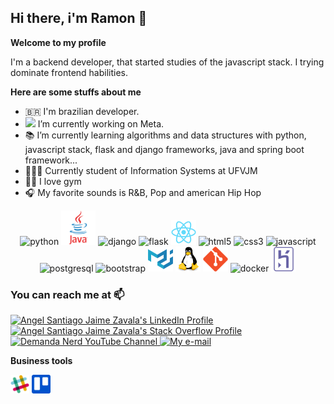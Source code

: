 ## Hi there, i'm Ramon 👋

**Welcome to my profile**

I'm a backend developer, that started studies of the javascript stack. I trying dominate frontend habilities.

**Here are some stuffs about me**
 
- 🇧🇷 I'm brazilian developer.
- <img src="https://media.giphy.com/media/WUlplcMpOCEmTGBtBW/giphy.gif" width="30"> I’m currently working on Meta.
- 📚 I’m currently learning algorithms and data structures with python, javascript stack, flask and django frameworks, java and spring boot framework...
- 👨🏻‍🎓 Currently student of Information Systems at UFVJM
- 🏋️‍♂️ I love gym
- 🎧 My favorite sounds is R&B, Pop and american Hip Hop

<p align="center">
  <img src="https://devicons.github.io/devicon/devicon.git/icons/python/python-original.svg" alt="python" width="40" height="40"/>
  <img src="https://github.com/devicons/devicon/blob/master/icons/java/java-original-wordmark.svg" alt="java" width="55" height="55"/>
  <img src="https://devicons.github.io/devicon/devicon.git/icons/django/django-original.svg" alt="django" width="40" height="40"/>
  <img src="https://www.vectorlogo.zone/logos/pocoo_flask/pocoo_flask-icon.svg" alt="flask" width="40" height="40"/>
  <img src="https://github.com/devicons/devicon/blob/master/icons/react/react-original.svg" alt="react" width="40" height="40"/>
  <img src="https://devicons.github.io/devicon/devicon.git/icons/html5/html5-original-wordmark.svg" alt="html5" width="40" height="40"/> 
  <img src="https://devicons.github.io/devicon/devicon.git/icons/css3/css3-original-wordmark.svg" alt="css3" width="40" height="40"/>
  <img src="https://devicons.github.io/devicon/devicon.git/icons/javascript/javascript-original.svg" alt="javascript" width="40" height="40"/>
  <img src="https://devicons.github.io/devicon/devicon.git/icons/postgresql/postgresql-original-wordmark.svg" alt="postgresql" width="40" height="40"/>
  <img src="https://devicons.github.io/devicon/devicon.git/icons/bootstrap/bootstrap-plain.svg" alt="bootstrap" width="40" height="40"/>
  <img src="https://github.com/devicons/devicon/blob/master/icons/materialui/materialui-original.svg" alt="materialui" width="40" height="40"/>
  <img src="https://github.com/devicons/devicon/blob/master/icons/linux/linux-original.svg" alt="linux" width="40" width="40"/>
  <img src="https://github.com/devicons/devicon/blob/master/icons/git/git-original.svg" alt="vscode" width="40" height="40"/>
  <img src="https://devicons.github.io/devicon/devicon.git/icons/docker/docker-original-wordmark.svg" alt="docker" width="45" height="40"/>
  <img src="https://github.com/devicons/devicon/blob/master/icons/heroku/heroku-original.svg" alt="vscode" width="40" height="40"/>
</p>

### You can reach me at 📫

<p align="left">

  <a href="https://www.linkedin.com/in/ramon-rodrigues-84409b160/">
    <img src="https://www.vectorlogo.zone/logos/linkedin/linkedin-icon.svg" alt="Angel Santiago Jaime Zavala's LinkedIn Profile" height="30" width="30">
  </a>

  <a href="https://stackoverflow.com/users/7151583/ramon-rodrigues">
    <img src="https://www.vectorlogo.zone/logos/stackoverflow/stackoverflow-icon.svg" alt="Angel Santiago Jaime Zavala's Stack Overflow Profile" height="30" width="30">
  </a>
  
  <a href="https://www.youtube.com/channel/UCgYXP-vsscy4n6jEp3FpCBQ">
    <img src="https://www.vectorlogo.zone/logos/youtube/youtube-icon.svg" alt="Demanda Nerd YouTube Channel" height="30" width="30">
  </a>
  <a href="mailto:ramon.srodrigues01@gmail.com">
  <img alt="My e-mail" width="32"       src="https://camo.githubusercontent.com/f53fd6186571866557b804234abf75ab8588d1411fee00ae4a0881846928f16b/68747470733a2f2f7777772e666c617469636f6e2e636f6d2f7376672f7374617469632f69636f6e732f7376672f3332342f3332343132332e737667" data-canonical-src="https://www.flaticon.com/svg/static/icons/svg/324/324123.svg" style="max-width:100%;"></a>
</p>

**Business tools**

<p align="left">
 <img src="https://github.com/devicons/devicon/blob/master/icons/slack/slack-original.svg" width="30" height="30"/>
 <img src="https://github.com/devicons/devicon/blob/master/icons/trello/trello-plain.svg" width="30" height="30"/>
</p>
